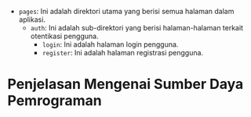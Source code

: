 
- `pages`: Ini adalah direktori utama yang berisi semua halaman dalam aplikasi.
    - `auth`: Ini adalah sub-direktori yang berisi halaman-halaman terkait otentikasi pengguna.
        - `login`: Ini adalah halaman login pengguna.
        - `register`: Ini adalah halaman registrasi pengguna.

# Penjelasan Mengenai Sumber Daya Pemrograman
